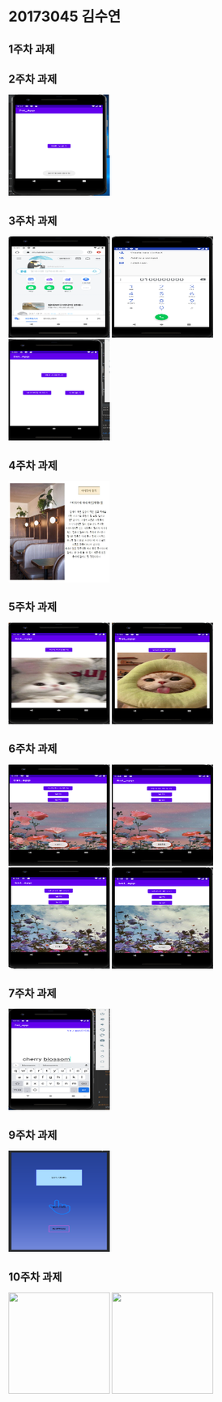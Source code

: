 # 20173045 김수연 

## 1주차 과제

## 2주차 과제
<img width="200" height="200" src="./png/20173045_김수연.PNG"></img>

## 3주차 과제
<img width="200" height="200" src="./png/20173045_김수연 3-1.PNG"></img>
<img width="200" height="200" src="./png/20173045_김수연 3-2.PNG"></img>
<img width="200" height="200" src="./png/20173045_김수연 3-3.PNG"></img>

## 4주차 과제
<img width="200" height="200" src="./png/5주차 과제.jpg"></img>

## 5주차 과제
<img width="200" height="200" src="./png/20173045_김수연 5-1.PNG"></img>
<img width="200" height="200" src="./png/20173045_김수연 5-2.PNG"></img>

## 6주차 과제
<img width="200" height="200" src="./png/20173045_김수연 6-2.PNG"></img>
<img width="200" height="200" src="./png/20173045_김수연 6-3.PNG"></img>
<img width="200" height="200" src="./png/20173045_김수연 6-4.PNG"></img>
<img width="200" height="200" src="./png/20173045_김수연 6-5.PNG"></img>

## 7주차 과제
<img width="200" height="200" src="./png/20173045_김수연 7.PNG"></img>

## 9주차 과제
<img width="200" height="200" src="./png/20173045_김수연 9.PNG"></img>

## 10주차 과제
<img width="200" height="200" src="./png/10-1.PNG"></img>
<img width="200" height="200" src="./png/10-2.PNG"></img>
